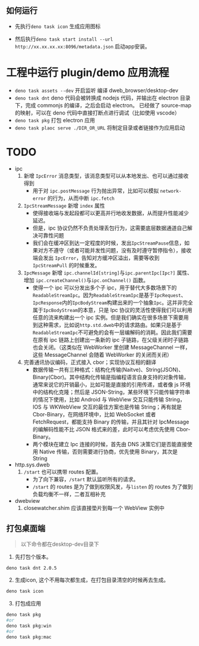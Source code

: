 ## 如何运行

- 先执行`deno task icon` 生成应用图标

- 然后执行`deno task start install --url http://xx.xx.xx.xx:8096/metadata.json` 启动app安装。

# 工程中运行 plugin/demo 应用流程

- `deno task assets --dev` 开启监听
  编译 dweb_browser/desktop-dev
- `deno task dnt`
  deno 代码会被转换成 nodejs 代码，并输出在 electron 目录下，完成 commonjs 的编译，之后会启动 electron。
  已经做了 source-map 的映射，可以在 deno 代码中直接打断点进行调试（比如使用 vscode）
- `deno task pkg`
  打包 electron 应用
- `deno task plaoc serve ./DIR_OR_URL`
  将制定目录或者链接作为应用启动

# TODO

- ipc
  1. 新增 `IpcError` 消息类型，该消息类型可以从本地发出、也可以通过接收得到
     - 用于对 `ipc.postMessage` 行为抛出异常，比如可以模拟 `network-error` 的行为，从而中断 `ipc.fetch`
  1. `IpcStreamMessage` 新增 `index` 属性
     - 使得接收端与发起段都可以更高并行地收发数据，从而提升性能减少延迟。
     - 但是，ipc 协议仍然不负责处理丢包行为，这需要底层数据通道自己解决可靠性问题
     - 我们会在缓冲区到达一定程度的时候，发出`IpcStreamPause`信息，如果对方不遵守（或者可能并发性问题，没有及时遵守暂停指令），接收端会发出 `IpcError`，告知对方缓冲区溢出，需要等收到 `IpcStreamPull` 的时候重发。
  1. `IpcMessage` 新增 `ipc.channelId[string]`与`ipc.parentIpc[Ipc?]` 属性、增加 `ipc.createChannel()`与`ipc.onChannel()` 函数。
     - 使得一个 ipc 可以分发出多个子 ipc，用于替代大多数场景下的 `ReadableStreamIpc`。因为`ReadableStreamIpc`是基于`IpcRequest`、`IpcResponse`内的`IpcBodyStream`构建出来的一个抽象`Ipc`。这并非完全属于`IpcBodyStream`的本意，只是 Ipc 协议的灵活性使得我们可以利用任意的流来构建出一个 ipc 实例。但是我们确实在很多场景下需要用到这种需求，比如说`http.std.dweb`中的请求路由。如果只是基于`ReadableStreamIpc`不可避免的会有一层编解码的消耗。因此我们需要在原有 ipc 链路上创建出一条新的 ipc 子链路，在父级关闭时子链路也会关闭。（这类似在 WebWorker 里创建 MessageChannel 一样，这些 MessageChannel 会随着 WebWorker 的关闭而关闭）
  1. 完善通讯协议编码，正式接入 cbor；实现协议互相的翻译
     - 数据传输一共有三种格式：结构化传输(Naitve)、String(JSON)、Binary(Cbor)。其中结构化传输是指编程语言自身支持的对象传输，通常来说它的开销最小，比如可能是直接的引用传递，或者像 js 环境中的结构化克隆；然后是 JSON-String，某些环境下只能传输字符串的情况下使用，比如 Android 与 WebView 交互只能传输 String，IOS 与 WKWebView 交互的最佳方案也是传输 String；再有就是 Cbor-Binary，在网络环境中，比如 WebSocket 或者 FetchRequest，都能支持 Binary 的传输，并且其针对 IpcMessage 的编解码性能不比 JSON 格式来的差，此时可以考虑优先使用 Cbor-Binary。
     - 两个模块在建立 Ipc 连接的时候，首先由 DNS 决策它们是否能直接使用 Native 传输，否则需要进行协商，优先使用 Binary，其次是 String
- http.sys.dweb
  1. `/start` 也可以携带 routes 配置。
     - 为了向下兼容，`/start` 默认监听所有的请求。
     - `/start` 的 routes 是为了做到权限风发，与`listen` 的 routes 为了做到负载均衡不一样，二者互相补充
- dwebview
  1. closewatcher.shim 应该直接垫片到每一个 WebView 实例中

## 打包桌面端

> 以下命令都在desktop-dev目录下

1. 先打包个版本。

```bash
deno task dnt 2.0.5 
```

2. 生成icon, 这个不用每次都生成，在打包目录清空的时候再去生成。
   
```bash
deno task icon
``` 

3. 打包成应用

```bash
deno task pkg
#or 
deno task pkg:win
#or
deno task pkg:mac
```